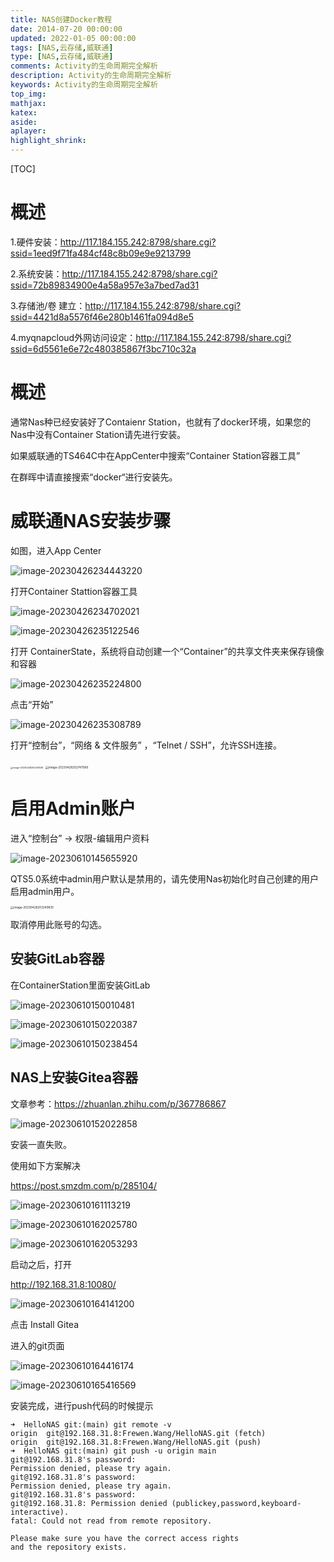 ```yaml
---
title: NAS创建Docker教程
date: 2014-07-20 00:00:00
updated: 2022-01-05 00:00:00
tags: [NAS,云存储,威联通]
type: [NAS,云存储,威联通]
comments: Activity的生命周期完全解析
description: Activity的生命周期完全解析
keywords: Activity的生命周期完全解析
top_img:
mathjax:
katex:
aside:
aplayer:
highlight_shrink:
---
```


[TOC]

# 概述



1.硬件安装：http://117.184.155.242:8798/share.cgi?ssid=1eed9f71fa484cf48c8b09e9e9213799

2.系统安装：http://117.184.155.242:8798/share.cgi?ssid=72b89834900e4a58a957e3a7bed7ad31

3.存储池/卷  建立：http://117.184.155.242:8798/share.cgi?ssid=4421d8a5576f46e280b1461fa094d8e5

4.myqnapcloud外网访问设定：http://117.184.155.242:8798/share.cgi?ssid=6d5561e6e72c480385867f3bc710c32a

# 概述

通常Nas种已经安装好了Contaienr Station，也就有了docker环境，如果您的Nas中没有Container Station请先进行安装。

如果威联通的TS464C中在AppCenter中搜索“Container Station容器工具”

在群晖中请直接搜索“docker“进行安装先。



# 威联通NAS安装步骤

如图，进入App Center

![image-20230426234443220](./images/06.NAS%E5%88%9B%E5%BB%BADocker%E6%95%99%E7%A8%8B/image-20230426234443220.png)



打开Container Stattion容器工具

![image-20230426234702021](./images/06.NAS%E5%88%9B%E5%BB%BADocker%E6%95%99%E7%A8%8B/image-20230426234702021.png)



![image-20230426235122546](./images/06.NAS%E5%88%9B%E5%BB%BADocker%E6%95%99%E7%A8%8B/image-20230426235122546.png)

打开 ContainerState，系统将自动创建一个“Container”的共享文件夹来保存镜像和容器

![image-20230426235224800](./images/06.NAS%E5%88%9B%E5%BB%BADocker%E6%95%99%E7%A8%8B/image-20230426235224800.png)

点击“开始”



![image-20230426235308789](./images/06.NAS%E5%88%9B%E5%BB%BADocker%E6%95%99%E7%A8%8B/image-20230426235308789.png)



打开“控制台”，“网络 & 文件服务” ，“Telnet / SSH”，允许SSH连接。

<img src="./images/06.NAS%E5%88%9B%E5%BB%BADocker%E6%95%99%E7%A8%8B/image-20230428202434148.png" alt="image-20230428202434148" style="zoom: 25%;" />

<img src="./images/06.NAS%E5%88%9B%E5%BB%BADocker%E6%95%99%E7%A8%8B/image-20230428202747589.png" alt="image-20230428202747589" style="zoom: 33%;" />



# 启用Admin账户

进入“控制台” -> 权限-编辑用户资料

![image-20230610145655920](./images/06.NAS%E5%88%9B%E5%BB%BADocker%E6%95%99%E7%A8%8B/image-20230610145655920.png)

QTS5.0系统中admin用户默认是禁用的，请先使用Nas初始化时自己创建的用户启用admin用户。

<img src="./images/06.NAS%E5%88%9B%E5%BB%BADocker%E6%95%99%E7%A8%8B/image-20230428203249835.png" alt="image-20230428203249835" style="zoom: 33%;" />



取消停用此账号的勾选。





## 安装GitLab容器

在ContainerStation里面安装GitLab

![image-20230610150010481](./images/06.NAS%E5%88%9B%E5%BB%BADocker%E6%95%99%E7%A8%8B/image-20230610150010481.png)







![image-20230610150220387](./images/06.NAS%E5%88%9B%E5%BB%BADocker%E6%95%99%E7%A8%8B/image-20230610150220387.png)





![image-20230610150238454](./images/06.NAS%E5%88%9B%E5%BB%BADocker%E6%95%99%E7%A8%8B/image-20230610150238454.png)







## NAS上安装Gitea容器

文章参考：https://zhuanlan.zhihu.com/p/367786867



![image-20230610152022858](./images/06.NAS%E5%88%9B%E5%BB%BADocker%E6%95%99%E7%A8%8B/image-20230610152022858.png)

安装一直失败。

使用如下方案解决

https://post.smzdm.com/p/285104/





![image-20230610161113219](./images/06.NAS%E5%88%9B%E5%BB%BADocker%E6%95%99%E7%A8%8B/image-20230610161113219.png)



![image-20230610162025780](./images/06.NAS%E5%88%9B%E5%BB%BADocker%E6%95%99%E7%A8%8B/image-20230610162025780.png)











![image-20230610162053293](./images/06.NAS%E5%88%9B%E5%BB%BADocker%E6%95%99%E7%A8%8B/image-20230610162053293.png)











启动之后，打开

http://192.168.31.8:10080/



![image-20230610164141200](./images/06.NAS%E5%88%9B%E5%BB%BADocker%E6%95%99%E7%A8%8B/image-20230610164141200.png)





点击 Install Gitea



进入的git页面

![image-20230610164416174](./images/06.NAS%E5%88%9B%E5%BB%BADocker%E6%95%99%E7%A8%8B/image-20230610164416174.png)







![image-20230610165416569](./images/06.NAS%E5%88%9B%E5%BB%BADocker%E6%95%99%E7%A8%8B/image-20230610165416569.png)

安装完成，进行push代码的时候提示

```shell
➜  HelloNAS git:(main) git remote -v
origin	git@192.168.31.8:Frewen.Wang/HelloNAS.git (fetch)
origin	git@192.168.31.8:Frewen.Wang/HelloNAS.git (push)
➜  HelloNAS git:(main) git push -u origin main
git@192.168.31.8's password:
Permission denied, please try again.
git@192.168.31.8's password:
Permission denied, please try again.
git@192.168.31.8's password:
git@192.168.31.8: Permission denied (publickey,password,keyboard-interactive).
fatal: Could not read from remote repository.

Please make sure you have the correct access rights
and the repository exists.
```

